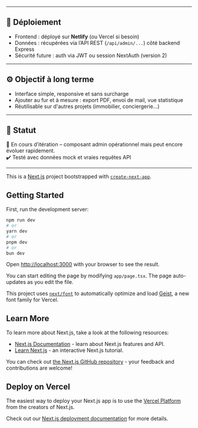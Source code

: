 
---

## 🚀 Déploiement

- Frontend : déployé sur **Netlify** (ou Vercel si besoin)
- Données : récupérées via l’API REST (`/api/admin/...`) côté backend Express
- Sécurité future : auth via JWT ou session NextAuth (version 2)

---

## ⚙️ Objectif à long terme

- Interface simple, responsive et sans surcharge
- Ajouter au fur et à mesure : export PDF, envoi de mail, vue statistique
- Réutilisable sur d'autres projets (immobilier, conciergerie...)

---

## 🧪 Statut

🚧 En cours d’itération – composant admin opérationnel mais peut encore évoluer rapidement.  
✔️ Testé avec données mock et vraies requêtes API

---










This is a [Next.js](https://nextjs.org) project bootstrapped with [`create-next-app`](https://nextjs.org/docs/app/api-reference/cli/create-next-app).

## Getting Started

First, run the development server:

```bash
npm run dev
# or
yarn dev
# or
pnpm dev
# or
bun dev
```

Open [http://localhost:3000](http://localhost:3000) with your browser to see the result.

You can start editing the page by modifying `app/page.tsx`. The page auto-updates as you edit the file.

This project uses [`next/font`](https://nextjs.org/docs/app/building-your-application/optimizing/fonts) to automatically optimize and load [Geist](https://vercel.com/font), a new font family for Vercel.

## Learn More

To learn more about Next.js, take a look at the following resources:

- [Next.js Documentation](https://nextjs.org/docs) - learn about Next.js features and API.
- [Learn Next.js](https://nextjs.org/learn) - an interactive Next.js tutorial.

You can check out [the Next.js GitHub repository](https://github.com/vercel/next.js) - your feedback and contributions are welcome!

## Deploy on Vercel

The easiest way to deploy your Next.js app is to use the [Vercel Platform](https://vercel.com/new?utm_medium=default-template&filter=next.js&utm_source=create-next-app&utm_campaign=create-next-app-readme) from the creators of Next.js.

Check out our [Next.js deployment documentation](https://nextjs.org/docs/app/building-your-application/deploying) for more details.
